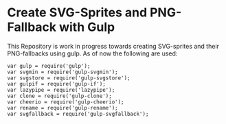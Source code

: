 # Create SVG-Sprites and PNG-Fallback with Gulp

This Repository is work in progress towards creating SVG-sprites and their PNG-fallbacks using gulp. As of now the following are used:

```
var gulp = require('gulp');
var svgmin = require('gulp-svgmin');
var svgstore = require('gulp-svgstore');
var gulpif = require('gulp-if');
var lazypipe = require('lazypipe');
var clone = require('gulp-clone');
var cheerio = require('gulp-cheerio');
var rename = require('gulp-rename');
var svgfallback = require('gulp-svgfallback');
```
